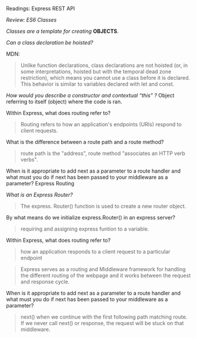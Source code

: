 Readings: Express REST API


_Review: ES6 Classes_

_Classes are a template for creating_ **OBJECTS**.

_Can a class declaration be hoisted?_

MDN:
>Unlike function declarations, class declarations are not hoisted (or, in some interpretations, hoisted but with the temporal dead zone restriction), which means you cannot use a class before it is declared. This behavior is similar to variables declared with let and const.

_How would you describe a constructor and contextual “this” ?_
Object referring to itself (object) where the code is ran.

Within Express, what does routing refer to?

>Routing refers to how an application's endpoints (URIs) respond to client requests.

What is the difference between a route path and a route method?

> route path is the "address", 
> route method "associates an HTTP verb verbs".


When is it appropriate to add next as a parameter to a route handler and what must you do if next has been passed to your middleware as a parameter?
Express Routing

_What is an Express Router?_
>The express. Router() function is used to create a new router object.

By what means do we initialize express.Router() in an express server?
>requiring and assigning express funtion  to a variable.

Within Express, what does routing refer to?
>how an application responds to a client request to a particular endpoint


>Express serves as a routing and Middleware framework for handling the different routing of the webpage and it works between the request and response cycle.

When is it appropriate to add next as a parameter to a route handler and what must you do if next has been passed to your middleware as a parameter?

>next() when we  continue with the first following path matching route. 
> If we never call next() or response, the request will be stuck on that middleware.